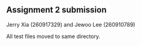 ## Assignment 2 submission

Jerry Xia (260917329) and Jewoo Lee (260910789)

All test files moved to same directory.
